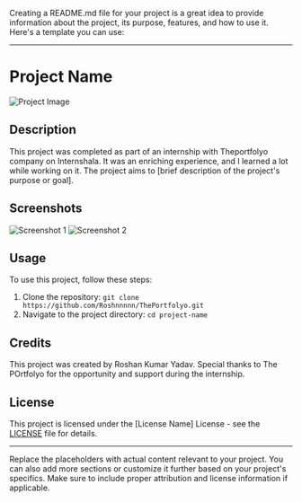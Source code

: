 Creating a README.md file for your project is a great idea to provide information about the project, its purpose, features, and how to use it. Here's a template you can use:

---

# Project Name

![Project Image](img/img/img.png)

## Description

This project was completed as part of an internship with Theportfolyo company on Internshala. It was an enriching experience, and I learned a lot while working on it. The project aims to [brief description of the project's purpose or goal].

## Screenshots

![Screenshot 1](img/img/img1.png)
![Screenshot 2](img/img/img2.png)

## Usage

To use this project, follow these steps:

1. Clone the repository: `git clone https://github.com/Roshnnnnn/ThePortfolyo.git`
2. Navigate to the project directory: `cd project-name`

## Credits

This project was created by Roshan Kumar Yadav. Special thanks to The POrtfolyo for the opportunity and support during the internship.

## License

This project is licensed under the [License Name] License - see the [LICENSE](LICENSE) file for details.

---

Replace the placeholders with actual content relevant to your project. You can also add more sections or customize it further based on your project's specifics. Make sure to include proper attribution and license information if applicable.

